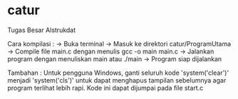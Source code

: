 # catur
Tugas Besar Alstrukdat 

Cara kompilasi :
	->	Buka terminal
	->	Masuk ke direktori catur/ProgramUtama
	->	Compile file main.c dengan menulis gcc -o main main.c
	-> 	Jalankan program dengan menuliskan main atau ./main
	->	Program siap dijalankan

Tambahan :
	Untuk pengguna Windows, ganti seluruh kode 'system('clear')' menjadi 'system('cls')' 
	untuk dapat menghapus tampilan sebelumnya agar program terlihat lebih rapi. Kode ini 
	dapat dijumpai pada file start.c
